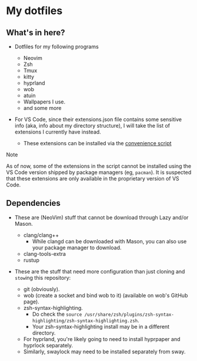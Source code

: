 # My dotfiles

## What's in here?

- Dotfiles for my following programs
  - Neovim
  - Zsh
  - Tmux
  - kitty
  - hyprland
  - wob
  - atuin
  - Wallpapers I use.
  - and some more

- For VS Code, since their extensions.json file contains some sensitive
info (aka, info about my directory structure), I will take the list of
extensions I currently have instead.
  - These extensions can be installed via the [convenience script](./vscode-install-extensions.sh)
  
> [!NOTE]
> As of now, some of the extensions in the script cannot be installed using
> the VS Code version shipped by package managers (eg, `pacman`).
> It is suspected that these extensions are only available in the proprietary
> version of VS Code.

## Dependencies

- These are (NeoVim) stuff that cannot be download through Lazy and/or Mason.
  - clang/clang++
    - While clangd can be downloaded with Mason, you can also use your package
    manager to download.
  - clang-tools-extra
  - rustup

- These are the stuff that need more configuration than just cloning and `stow`ing
this repository:
  - git (obviously).
  - wob (create a socket and bind wob to it) (available on wob's GitHub page).
  - zsh-syntax-highlighting.
    - Do check the `source /usr/share/zsh/plugins/zsh-syntax-highlighting/zsh-syntax-highlighting.zsh`.
    - Your zsh-syntax-highlighting install may be in a different directory.
  - For hyprland, you're likely going to need to install hyprpaper and hyprlock separately.
  - Similarly, swaylock may need to be installed separately from sway.
